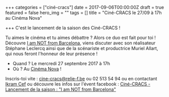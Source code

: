 +++
categories = ["ciné-cracs"]
date = 2017-09-06T00:00:00Z
draft = true
featured = false
hero_img = ""
tags = []
title = "Ciné-CRACS le 27/09 à 17h au Cinéma Nova"

+++
C'est le lancement de la saison des Ciné-CRACS !   
  
Tu aimes le cinéma et tu aimes débattre ? Alors ce duo est fait pour toi ! Découvre [I am NOT from Barcelona](https://www.facebook.com/IamNOTfromBarcelona/?fref=mentions "https://www.facebook.com/IamNOTfromBarcelona/?fref=mentions"), viens discuter avec son réalisateur Stéphane Leclercq ainsi que de la scénariste et productrice Muriel Allart, qui nous feront l'honneur de leur présence !

* Quand ? Le mercredi 27 septembre 2017 à 17h
* Où ? Au [Cinéma Nova](http://www.nova-cinema.org/ "www.nova-cinema.org") !

Inscris-toi vite : [cine-cracs@relie-f.be](mailto:cine-cracs@relie-f.be "cine-cracs@relie-f.be") ou 02 513 54 94 ou en contactant [Ikram Cef](mailto:cef.ikram@gmail.com "cef.ikram@gmail.com") ou découvre les infos sur l'évent facebook : [Ciné-CRACS - Lancement de la saison : "I am NOT from Barcelona"](https://www.facebook.com/events/480460245663189/?acontext=%7B%22source%22%3A3%2C%22source_newsfeed_story_type%22%3A%22regular%22%2C%22action_history%22%3A%22%5B%7B%5C%22surface%5C%22%3A%5C%22newsfeed%5C%22%2C%5C%22mechanism%5C%22%3A%5C%22feed_story%5C%22%2C%5C%22extra_data%5C%22%3A%5B%5D%7D%5D%22%2C%22has_source%22%3Atrue%7D&source=3&source_newsfeed_story_type=regular&action_history=%5B%7B%22surface%22%3A%22newsfeed%22%2C%22mechanism%22%3A%22feed_story%22%2C%22extra_data%22%3A%5B%5D%7D%5D&has_source=1&fref=mentions "https://www.facebook.com/events/480460245663189/?acontext=%7B%22source%22%3A3%2C%22source_newsfeed_story_type%22%3A%22regular%22%2C%22action_history%22%3A%22%5B%7B%5C%22surface%5C%22%3A%5C%22newsfeed%5C%22%2C%5C%22mechanism%5C%22%3A%5C%22feed_story%5C%22%2C%5C%22extra_data%5C%22%3A%5B%5D%7D%5D%22%2C%22has_source%22%3Atrue%7D&source=3&source_newsfeed_story_type=regular&action_history=%5B%7B%22surface%22%3A%22newsfeed%22%2C%22mechanism%22%3A%22feed_story%22%2C%22extra_data%22%3A%5B%5D%7D%5D&has_source=1&fref=mentions")
